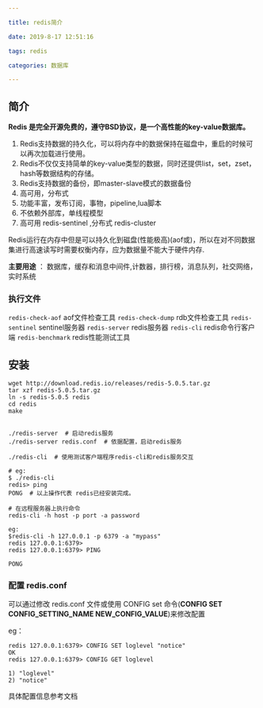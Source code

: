 ```yaml
---

title: redis简介

date: 2019-8-17 12:51:16

tags: redis

categories: 数据库

---
```



## 简介
**Redis 是完全开源免费的，遵守BSD协议，是一个高性能的key-value数据库。**
1. Redis支持数据的持久化，可以将内存中的数据保持在磁盘中，重启的时候可以再次加载进行使用。
2. Redis不仅仅支持简单的key-value类型的数据，同时还提供list，set，zset，hash等数据结构的存储。
3. Redis支持数据的备份，即master-slave模式的数据备份
4. 高可用，分布式
5. 功能丰富，发布订阅，事物，pipeline,lua脚本
6. 不依赖外部库，单线程模型
7. 高可用 redis-sentinel ,分布式 redis-cluster


Redis运行在内存中但是可以持久化到磁盘(性能极高)(aof或)，所以在对不同数据集进行高速读写时需要权衡内存，应为数据量不能大于硬件内存.


**主要用途** ： 数据库，缓存和消息中间件,计数器，排行榜，消息队列，社交网络，实时系统

### 执行文件
`redis-check-aof` aof文件检查工具
`redis-check-dump` rdb文件检查工具
`redis-sentinel` sentinel服务器
`redis-server` redis服务器
`redis-cli` redis命令行客户端
`redis-benchmark` redis性能测试工具



## 安装
```
wget http://download.redis.io/releases/redis-5.0.5.tar.gz
tar xzf redis-5.0.5.tar.gz
ln -s redis-5.0.5 redis
cd redis
make 


./redis-server  # 启动redis服务
./redis-server redis.conf  # 依据配置，启动redis服务

./redis-cli  # 使用测试客户端程序redis-cli和redis服务交互

# eg:
$ ./redis-cli
redis> ping
PONG  # 以上操作代表 redis已经安装完成。

# 在远程服务器上执行命令
redis-cli -h host -p port -a password

eg:
$redis-cli -h 127.0.0.1 -p 6379 -a "mypass"
redis 127.0.0.1:6379>
redis 127.0.0.1:6379> PING

PONG

```

### 配置  redis.conf

可以通过修改 redis.conf 文件或使用 CONFIG set 命令(**CONFIG SET CONFIG_SETTING_NAME NEW_CONFIG_VALUE**)来修改配置

eg：
```
redis 127.0.0.1:6379> CONFIG SET loglevel "notice"
OK
redis 127.0.0.1:6379> CONFIG GET loglevel

1) "loglevel"
2) "notice"
```
具体配置信息参考文档






